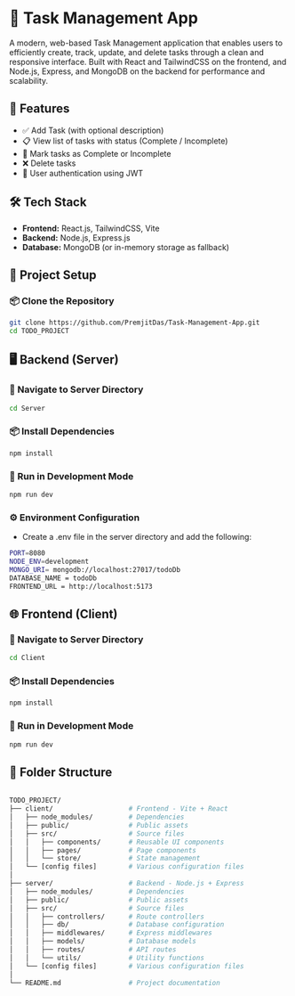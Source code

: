 
# 📝 Task Management App

A modern, web-based Task Management application that enables users to efficiently create, track, update, and delete tasks through a clean and responsive interface. Built with React and TailwindCSS on the frontend, and Node.js, Express, and MongoDB on the backend for performance and scalability.

## 🚀 Features

- ✅ Add Task (with optional description)
- 📋 View list of tasks with status (Complete / Incomplete)
- 🔁 Mark tasks as Complete or Incomplete
- ❌ Delete tasks
- 🔐 User authentication using JWT

## 🛠️ Tech Stack

- **Frontend:** React.js, TailwindCSS, Vite
- **Backend:** Node.js, Express.js
- **Database:** MongoDB (or in-memory storage as fallback)

## 🔧 Project Setup

### 📦 Clone the Repository

```bash
git clone https://github.com/PremjitDas/Task-Management-App.git
cd TODO_PROJECT

```

## 🖥️ Backend (Server)

### 📁 Navigate to Server Directory

```bash
cd Server

```
### 📦 Install Dependencies

```bash
npm install

```
### 🚀 Run in Development Mode

```bash
npm run dev

```
### ⚙️ Environment Configuration

- Create a .env file in the server directory and add the following:

```bash
PORT=8080
NODE_ENV=development
MONGO_URI= mongodb://localhost:27017/todoDb
DATABASE_NAME = todoDb
FRONTEND_URL = http://localhost:5173	
```

## 🌐 Frontend (Client)

### 📁 Navigate to Server Directory

```bash
cd Client

```
### 📦 Install Dependencies

```bash
npm install

```
### 🚀 Run in Development Mode


```bash
npm run dev

```

## 📁 Folder Structure

```bash

TODO_PROJECT/
├── client/                   # Frontend - Vite + React
│   ├── node_modules/         # Dependencies
│   ├── public/               # Public assets
│   ├── src/                  # Source files
│   │   ├── components/       # Reusable UI components
│   │   ├── pages/            # Page components
│   │   └── store/            # State management
│   └── [config files]        # Various configuration files
│
├── server/                   # Backend - Node.js + Express
│   ├── node_modules/         # Dependencies
│   ├── public/               # Public assets
│   ├── src/                  # Source files
│   │   ├── controllers/      # Route controllers
│   │   ├── db/               # Database configuration
│   │   ├── middlewares/      # Express middlewares
│   │   ├── models/           # Database models
│   │   ├── routes/           # API routes
│   │   └── utils/            # Utility functions
│   └── [config files]        # Various configuration files
│
└── README.md                 # Project documentation

```
